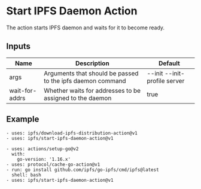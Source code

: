 # Start IPFS Daemon Action

The action starts IPFS daemon and waits for it to become ready.

## Inputs

| Name | Description | Default |
| --- | --- | --- |
| args | Arguments that should be passed to the ipfs daemon command | --init --init-profile server |
| wait-for-addrs | Whether waits for addresses to be assigned to the daemon | true |

## Example

```
- uses: ipfs/download-ipfs-distribution-action@v1
- uses: ipfs/start-ipfs-daemon-action@v1
```

```
- uses: actions/setup-go@v2
  with:
    go-version: '1.16.x'
- uses: protocol/cache-go-action@v1
- run: go install github.com/ipfs/go-ipfs/cmd/ipfs@latest
  shell: bash
- uses: ipfs/start-ipfs-daemon-action@v1
```
